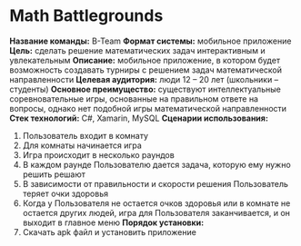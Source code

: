 # Math Battlegrounds
**Название команды:** B-Team
**Формат системы:** мобильное приложение
**Цель:** сделать решение математических задач интерактивным и увлекательным
**Описание:** мобильное приложение, в котором будет возможность создавать турниры с решением задач математической направленности
**Целевая аудитория:** люди 12 – 20 лет (школьники – студенты)
**Основное преимущество:** существуют интеллектуальные соревновательные игры, основанные на правильном ответе на вопросы, однако нет подобной игры математической направленности
**Стек технологий:** C#, Xamarin, MySQL
**Сценарии использования:**
1. Пользователь входит в комнату
2. Для комнаты начинается игра
3. Игра происходит в несколько раундов
4. В каждом раунде Пользователю дается задача, которую ему нужно решить решают
5. В зависимости от правильности и скорости решения Пользователь теряет очки здоровья
6. Когда у Пользователя не остается очков здоровья или в комнате не остается других людей, игра для Пользователя заканчивается, и он выходит в главное меню
**Порядок установки:**
1. Скачать apk файл и установить приложение
